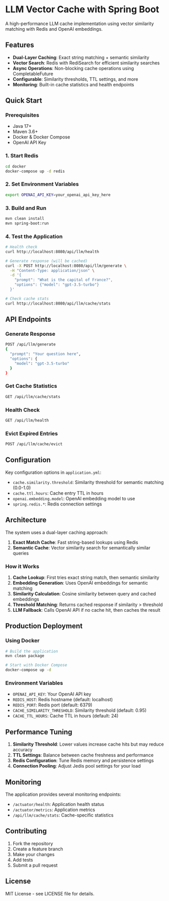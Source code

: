 # LLM Vector Cache with Spring Boot

A high-performance LLM cache implementation using vector similarity matching with Redis and OpenAI embeddings.

## Features

- **Dual-Layer Caching**: Exact string matching + semantic similarity
- **Vector Search**: Redis with RediSearch for efficient similarity searches
- **Async Operations**: Non-blocking cache operations using CompletableFuture
- **Configurable**: Similarity thresholds, TTL settings, and more
- **Monitoring**: Built-in cache statistics and health endpoints

## Quick Start

### Prerequisites
- Java 17+
- Maven 3.6+
- Docker & Docker Compose
- OpenAI API Key

### 1. Start Redis
```bash
cd docker
docker-compose up -d redis
```

### 2. Set Environment Variables
```bash
export OPENAI_API_KEY=your_openai_api_key_here
```

### 3. Build and Run
```bash
mvn clean install
mvn spring-boot:run
```

### 4. Test the Application
```bash
# Health check
curl http://localhost:8080/api/llm/health

# Generate response (will be cached)
curl -X POST http://localhost:8080/api/llm/generate \
  -H "Content-Type: application/json" \
  -d '{
    "prompt": "What is the capital of France?",
    "options": {"model": "gpt-3.5-turbo"}
  }'

# Check cache stats
curl http://localhost:8080/api/llm/cache/stats
```

## API Endpoints

### Generate Response
```bash
POST /api/llm/generate
{
  "prompt": "Your question here",
  "options": {
    "model": "gpt-3.5-turbo"
  }
}
```

### Get Cache Statistics
```bash
GET /api/llm/cache/stats
```

### Health Check
```bash
GET /api/llm/health
```

### Evict Expired Entries
```bash
POST /api/llm/cache/evict
```

## Configuration

Key configuration options in `application.yml`:

- `cache.similarity.threshold`: Similarity threshold for semantic matching (0.0-1.0)
- `cache.ttl.hours`: Cache entry TTL in hours
- `openai.embedding.model`: OpenAI embedding model to use
- `spring.redis.*`: Redis connection settings

## Architecture

The system uses a dual-layer caching approach:

1. **Exact Match Cache**: Fast string-based lookups using Redis
2. **Semantic Cache**: Vector similarity search for semantically similar queries

### How it Works

1. **Cache Lookup**: First tries exact string match, then semantic similarity
2. **Embedding Generation**: Uses OpenAI embeddings for semantic matching
3. **Similarity Calculation**: Cosine similarity between query and cached embeddings
4. **Threshold Matching**: Returns cached response if similarity > threshold
5. **LLM Fallback**: Calls OpenAI API if no cache hit, then caches the result

## Production Deployment

### Using Docker
```bash
# Build the application
mvn clean package

# Start with Docker Compose
docker-compose up -d
```

### Environment Variables
- `OPENAI_API_KEY`: Your OpenAI API key
- `REDIS_HOST`: Redis hostname (default: localhost)
- `REDIS_PORT`: Redis port (default: 6379)
- `CACHE_SIMILARITY_THRESHOLD`: Similarity threshold (default: 0.95)
- `CACHE_TTL_HOURS`: Cache TTL in hours (default: 24)

## Performance Tuning

1. **Similarity Threshold**: Lower values increase cache hits but may reduce accuracy
2. **TTL Settings**: Balance between cache freshness and performance
3. **Redis Configuration**: Tune Redis memory and persistence settings
4. **Connection Pooling**: Adjust Jedis pool settings for your load

## Monitoring

The application provides several monitoring endpoints:

- `/actuator/health`: Application health status
- `/actuator/metrics`: Application metrics
- `/api/llm/cache/stats`: Cache-specific statistics

## Contributing

1. Fork the repository
2. Create a feature branch
3. Make your changes
4. Add tests
5. Submit a pull request

## License

MIT License - see LICENSE file for details.
